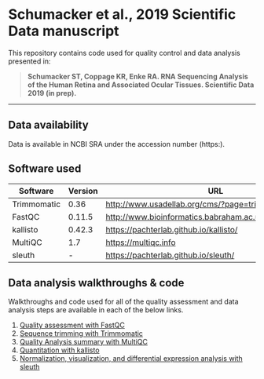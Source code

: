 # Schumacker et al., 2019 Scientific Data manuscript

This repository contains code used for quality control and data analysis presented in: 

> **Schumacker ST, Coppage KR, Enke RA. RNA Sequencing Analysis of the Human Retina and Associated Ocular Tissues. Scientific Data 2019 (in prep).**

----

## Data availability

Data is available in NCBI SRA under the accession number (https:).

## Software used

| Software | Version | URL | 
| --- | --- | --- |
| Trimmomatic | 0.36 | http://www.usadellab.org/cms/?page=trimmomatic  |
| FastQC | 0.11.5 | http://www.bioinformatics.babraham.ac.uk/projects/fastqc/ |
| kallisto | 0.42.3 | https://pachterlab.github.io/kallisto/ |
| MultiQC | 1.7 | https://multiqc.info|
| sleuth | - | https://pachterlab.github.io/sleuth/ |

## Data analysis walkthroughs & code

Walkthroughs and code used for all of the quality assessment and data analysis steps are available in each of the below links.

1. [Quality assessment with FastQC](https://github.com/ScottSchumacker/Schumacker2019_Sci_Data/blob/master/Walkthroughs/FastQC-Instructions)
2. [Sequence trimming with Trimmomatic]()
3. [Quality Analysis summary with MultiQC]()
3. [Quantitation with kallisto]()
4. [Normalization, visualization, and differential expression analysis with sleuth]()
